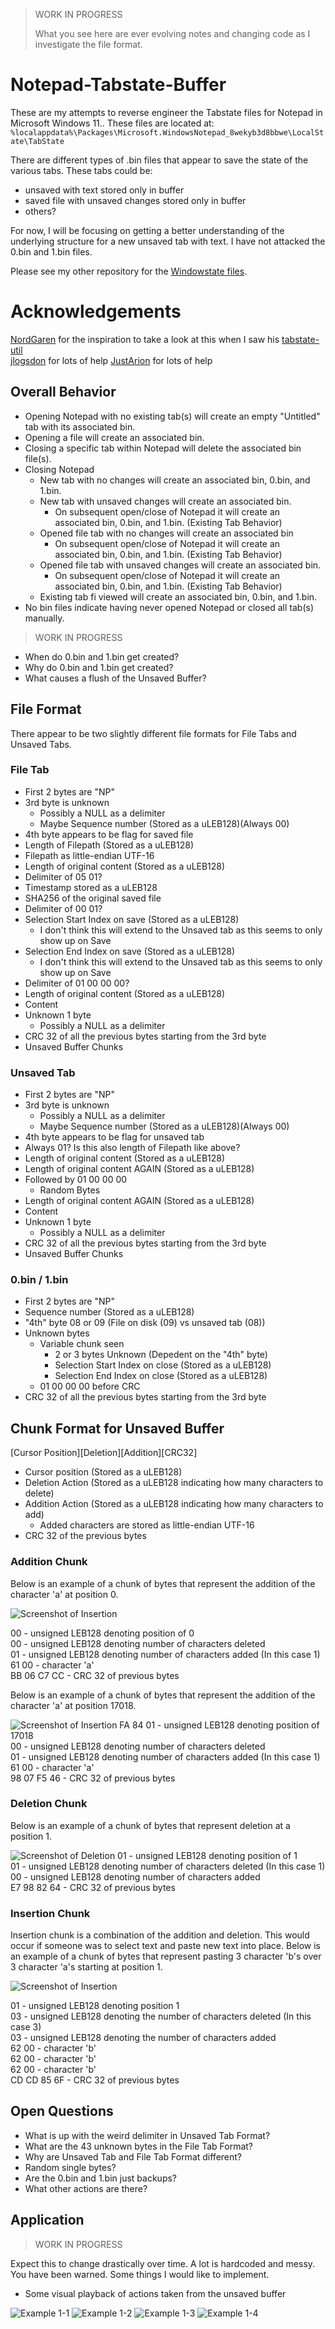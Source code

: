 > WORK IN PROGRESS
>
> What you see here are ever evolving notes and changing code as I investigate the file format.

# Notepad-Tabstate-Buffer

These are my attempts to reverse engineer the Tabstate files for Notepad in Microsoft Windows 11.. These files are located at: `%localappdata%\Packages\Microsoft.WindowsNotepad_8wekyb3d8bbwe\LocalState\TabState`

There are different types of .bin files that appear to save the state of the various tabs. These tabs could be:
- unsaved with text stored only in buffer
- saved file with unsaved changes stored only in buffer
- others?

For now, I will be focusing on getting a better understanding of the underlying structure for a new unsaved tab with text. I have not attacked the 0.bin and 1.bin files.

Please see my other repository for the [Windowstate files](https://github.com/ogmini/Notepad-Windowstate-Buffer/).

# Acknowledgements

[NordGaren](https://github.com/Nordgaren) for the inspiration to take a look at this when I saw his [tabstate-util](https://github.com/Nordgaren/tabstate-util)   
[jlogsdon](https://github.com/jlogsdon) for lots of help
[JustArion](https://github.com/JustArion) for lots of help


## Overall Behavior

- Opening Notepad with no existing tab(s) will create an empty "Untitled" tab with its associated bin.
- Opening a file will create an associated bin.
- Closing a specific tab within Notepad will delete the associated bin file(s).  
- Closing Notepad
  - New tab with no changes will create an associated bin, 0.bin, and 1.bin.
  - New tab with unsaved changes will create an associated bin.
    - On subsequent open/close of Notepad it will create an associated bin, 0.bin, and 1.bin. (Existing Tab Behavior) 
  - Opened file tab with no changes will create an associated bin
    - On subsequent open/close of Notepad it will create an associated bin, 0.bin, and 1.bin. (Existing Tab Behavior)  
  - Opened file tab with unsaved changes will create an associated bin.
    - On subsequent open/close of Notepad it will create an associated bin, 0.bin, and 1.bin. (Existing Tab Behavior)
  - Existing tab fi viewed will create an associated bin, 0.bin, and 1.bin.
- No bin files indicate having never opened Notepad or closed all tab(s) manually.

> WORK IN PROGRESS

 - When do 0.bin and 1.bin get created?
 - Why do 0.bin and 1.bin get created?
 - What causes a flush of the Unsaved Buffer?

## File Format

There appear to be two slightly different file formats for File Tabs and Unsaved Tabs.

### File Tab

 - First 2 bytes are "NP"
 - 3rd byte is unknown
   - Possibly a NULL as a delimiter
   - Maybe Sequence number (Stored as a uLEB128)(Always 00)
 - 4th byte appears to be flag for saved file
 - Length of Filepath (Stored as a uLEB128)
 - Filepath as little-endian UTF-16
 - Length of original content (Stored as a uLEB128)
 - Delimiter of 05 01?
 - Timestamp stored as a uLEB128
 - SHA256 of the original saved file
 - Delimiter of 00 01?
 - Selection Start Index on save (Stored as a uLEB128)
   - I don't think this will extend to the Unsaved tab as this seems to only show up on Save 
 - Selection End Index on save (Stored as a uLEB128) 
   - I don't think this will extend to the Unsaved tab as this seems to only show up on Save     
 - Delimiter of 01 00 00 00?
 - Length of original content (Stored as a uLEB128)
 - Content
 - Unknown 1 byte
   - Possibly a NULL as a delimiter
 - CRC 32 of all the previous bytes starting from the 3rd byte 
 - Unsaved Buffer Chunks

### Unsaved Tab

 - First 2 bytes are "NP"
 - 3rd byte is unknown
   - Possibly a NULL as a delimiter
   - Maybe Sequence number (Stored as a uLEB128)(Always 00)
 - 4th byte appears to be flag for unsaved tab
 - Always 01? Is this also length of Filepath like above?
 - Length of original content (Stored as a uLEB128)
 - Length of original content AGAIN (Stored as a uLEB128)
 - Followed by 01 00 00 00
   - Random Bytes
 - Length of original content AGAIN (Stored as a uLEB128)
 - Content
 - Unknown 1 byte
   - Possibly a NULL as a delimiter
 - CRC 32 of all the previous bytes starting from the 3rd byte 
 - Unsaved Buffer Chunks

### 0.bin / 1.bin

- First 2 bytes are "NP"
- Sequence number (Stored as a uLEB128)
- "4th" byte 08 or 09 (File on disk (09) vs unsaved tab (08))
- Unknown bytes
  - Variable chunk seen
    - 2 or 3 bytes Unknown (Depedent on the "4th" byte)
    - Selection Start Index on close (Stored as a uLEB128)  
    - Selection End Index on close (Stored as a uLEB128)   
  - 01 00 00 00 before CRC
- CRC 32 of all the previous bytes starting from the 3rd byte

## Chunk Format for Unsaved Buffer

[Cursor Position][Deletion][Addition][CRC32]
- Cursor position (Stored as a uLEB128)
- Deletion Action (Stored as a uLEB128 indicating how many characters to delete)
- Addition Action (Stored as a uLEB128 indicating how many characters to add)
  - Added characters are stored as little-endian UTF-16
- CRC 32 of the previous bytes
  
### Addition Chunk

Below is an example of a chunk of bytes that represent the addition of the character 'a' at position 0.

![Screenshot of Insertion](https://github.com/ogmini/Notepad-Tabstate-Buffer/blob/main/Insert-Chunk.png)

00 - unsigned LEB128 denoting position of 0  
00 - unsigned LEB128 denoting number of characters deleted  
01 - unsigned LEB128 denoting number of characters added (In this case 1)     
61 00 - character 'a'  
BB 06 C7 CC - CRC 32 of previous bytes  

Below is an example of a chunk of bytes that represent the addition of the character 'a' at position 17018.

![Screenshot of Insertion](https://github.com/ogmini/Notepad-Tabstate-Buffer/blob/main/Insert-Chunk-2.png)
FA 84 01 - unsigned LEB128 denoting position of 17018  
00 - unsigned LEB128 denoting number of characters deleted   
01 - unsigned LEB128 denoting number of characters added (In this case 1)         
61 00 - character 'a'  
98 07 F5 46 - CRC 32 of previous bytes     

### Deletion Chunk 

Below is an example of a chunk of bytes that represent deletion at a position 1.

![Screenshot of Deletion](https://github.com/ogmini/Notepad-Tabstate-Buffer/blob/main/Delete-Chunk.png)
01 - unsigned LEB128 denoting position of 1  
01 - unsigned LEB128 denoting number of characters deleted (In this case 1)      
00 - unsigned LEB128 denoting number of characters added   
E7 98 82 64 - CRC 32 of previous bytes 

### Insertion Chunk

Insertion chunk is a combination of the addition and deletion. This would occur if someone was to select text and paste new text into place. Below is an example of a chunk of bytes that represent pasting 3 character 'b's over 3 character 'a's starting at position 1.

![Screenshot of Insertion](https://github.com/ogmini/Notepad-Tabstate-Buffer/blob/main/screenshots/Insertion%20Chunk.png)

01 - unsigned LEB128 denoting position 1  
03 - unsigned LEB128 denoting the number of characters deleted (In this case 3)  
03 - unsigned LEB128 denoting the number of characters added  
62 00 - character 'b'  
62 00 - character 'b'  
62 00 - character 'b'  
CD CD 85 6F - CRC 32 of previous bytes 

## Open Questions

 - What is up with the weird delimiter in Unsaved Tab Format?
 - What are the 43 unknown bytes in the File Tab Format?
 - Why are Unsaved Tab and File Tab Format different?
 - Random single bytes?
 - Are the 0.bin and 1.bin just backups?
 - What other actions are there?

## Application

> WORK IN PROGRESS

Expect this to change drastically over time. A lot is hardcoded and messy. You have been warned. Some things I would like to implement.

 - Some visual playback of actions taken from the unsaved buffer

![Example 1-1](https://github.com/ogmini/Notepad-Tabstate-Buffer/blob/main/screenshots/Example%201-1.png)
![Example 1-2](https://github.com/ogmini/Notepad-Tabstate-Buffer/blob/main/screenshots/Example%201-2.png)
![Example 1-3](https://github.com/ogmini/Notepad-Tabstate-Buffer/blob/main/screenshots/Example%201-3.png)
![Example 1-4](https://github.com/ogmini/Notepad-Tabstate-Buffer/blob/main/screenshots/Example%201-4.png)
